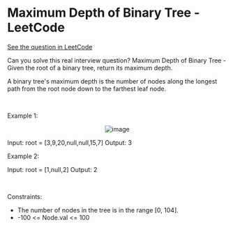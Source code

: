 # Maximum Depth of Binary Tree - LeetCode
[See the question in LeetCode](https://leetcode.com/problems/maximum-depth-of-binary-tree/submissions/1498967958/?envType=problem-list-v2&envId=breadth-first-search)

Can you solve this real interview question? Maximum Depth of Binary Tree - Given the root of a binary tree, return its maximum depth.

A binary tree's maximum depth is the number of nodes along the longest path from the root node down to the farthest leaf node.

 

Example 1:


<p align="center">
  <img src="https://assets.leetcode.com/uploads/2020/11/26/tmp-tree.jpg" alt="image" >
</p>



Input: root = [3,9,20,null,null,15,7]
Output: 3


Example 2:


Input: root = [1,null,2]
Output: 2


 

Constraints:

 * The number of nodes in the tree is in the range [0, 104].
 * -100 <= Node.val <= 100
